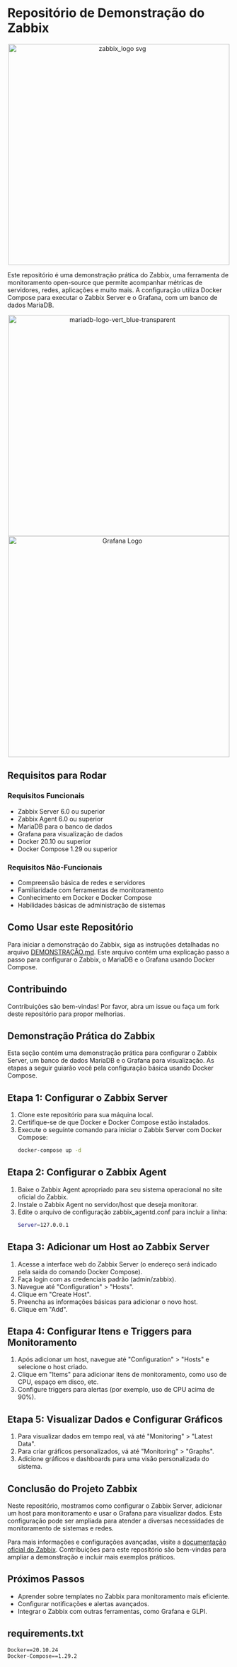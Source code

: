 # Repositório de Demonstração do Zabbix

<div style="text-align: center;">
  <img src="https://github.com/Anne2023/Zabbix/assets/123522722/bbbe5ba5-d3e0-444a-a64e-0df6ed52b258" alt="zabbix_logo svg" width="500px">
</div> <!-- Imagem do Zabbix -->

Este repositório é uma demonstração prática do Zabbix, uma ferramenta de monitoramento open-source que permite acompanhar métricas de servidores, redes, aplicações e muito mais. A configuração utiliza Docker Compose para executar o Zabbix Server e o Grafana, com um banco de dados MariaDB.

<div style="text-align: center;">
  <img src="https://github.com/Anne2023/Zabbix/assets/123522722/9012f4b6-2ce8-45c8-9a9e-549243a12ee3" alt="mariadb-logo-vert_blue-transparent" width="500px">
</div> <!-- Imagem do MariaDB -->

<div style="text-align: center;">
  <img src="https://upload.wikimedia.org/wikipedia/commons/3/3b/Grafana_icon.svg" alt="Grafana Logo" width="500px">
</div> <!-- Imagem do Grafana -->


## Requisitos para Rodar
### Requisitos Funcionais
- Zabbix Server 6.0 ou superior
- Zabbix Agent 6.0 ou superior
- MariaDB para o banco de dados
- Grafana para visualização de dados
- Docker 20.10 ou superior
- Docker Compose 1.29 ou superior

### Requisitos Não-Funcionais
- Compreensão básica de redes e servidores
- Familiaridade com ferramentas de monitoramento
- Conhecimento em Docker e Docker Compose
- Habilidades básicas de administração de sistemas

## Como Usar este Repositório
Para iniciar a demonstração do Zabbix, siga as instruções detalhadas no arquivo [DEMONSTRAÇÃO.md](./DEMONSTRAÇÃO.md). Este arquivo contém uma explicação passo a passo para configurar o Zabbix, o MariaDB e o Grafana usando Docker Compose.

## Contribuindo
Contribuições são bem-vindas! Por favor, abra um issue ou faça um fork deste repositório para propor melhorias.

## Demonstração Prática do Zabbix

Esta seção contém uma demonstração prática para configurar o Zabbix Server, um banco de dados MariaDB e o Grafana para visualização. As etapas a seguir guiarão você pela configuração básica usando Docker Compose.

## Etapa 1: Configurar o Zabbix Server
1. Clone este repositório para sua máquina local.
2. Certifique-se de que Docker e Docker Compose estão instalados.
3. Execute o seguinte comando para iniciar o Zabbix Server com Docker Compose:
   ```bash
   docker-compose up -d

## Etapa 2: Configurar o Zabbix Agent
1. Baixe o Zabbix Agent apropriado para seu sistema operacional no site oficial do Zabbix.
2. Instale o Zabbix Agent no servidor/host que deseja monitorar.
3. Edite o arquivo de configuração zabbix_agentd.conf para incluir a linha:
    ```bash
   Server=127.0.0.1

## Etapa 3: Adicionar um Host ao Zabbix Server
1. Acesse a interface web do Zabbix Server (o endereço será indicado pela saída do comando Docker Compose).
2. Faça login com as credenciais padrão (admin/zabbix).
3. Navegue até "Configuration" > "Hosts".
4. Clique em "Create Host".
5. Preencha as informações básicas para adicionar o novo host.
6. Clique em "Add".

## Etapa 4: Configurar Itens e Triggers para Monitoramento
1. Após adicionar um host, navegue até "Configuration" > "Hosts" e selecione o host criado.
2. Clique em "Items" para adicionar itens de monitoramento, como uso de CPU, espaço em disco, etc.
3. Configure triggers para alertas (por exemplo, uso de CPU acima de 90%).

## Etapa 5: Visualizar Dados e Configurar Gráficos
1. Para visualizar dados em tempo real, vá até "Monitoring" > "Latest Data".
2. Para criar gráficos personalizados, vá até "Monitoring" > "Graphs".
3. Adicione gráficos e dashboards para uma visão personalizada do sistema.

## Conclusão do Projeto Zabbix

Neste repositório, mostramos como configurar o Zabbix Server, adicionar um host para monitoramento e usar o Grafana para visualizar dados. Esta configuração pode ser ampliada para atender a diversas necessidades de monitoramento de sistemas e redes.

Para mais informações e configurações avançadas, visite a [documentação oficial do Zabbix](https://www.zabbix.com/documentation/current/manual/introduction). Contribuições para este repositório são bem-vindas para ampliar a demonstração e incluir mais exemplos práticos.

## Próximos Passos
- Aprender sobre templates no Zabbix para monitoramento mais eficiente.
- Configurar notificações e alertas avançados.
- Integrar o Zabbix com outras ferramentas, como Grafana e GLPI.

## requirements.txt
```markdown
Docker==20.10.24
Docker-Compose==1.29.2

